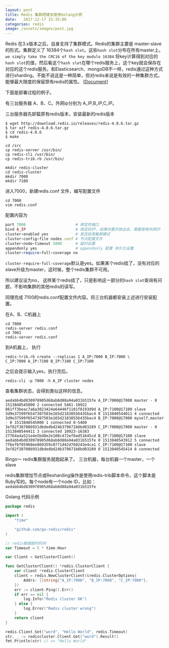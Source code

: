```yaml
---
layout: post
title: Redis 集群搭建及使用Golang示例
date:   2017-12-17 15:35:06
categories: redis
image: /assets/images/post.jpg
---
```


Redis 在3.x版本之后，自身支持了集群模式。Redis的集群主要是 master-slave的形式。集群定义了
16384个`hash slot`。这些`hash slot`分布在所有master上。`we simply take the CRC16 of the key modulo 16384` 将key计算得到对应的`hash slot`的值，然后看这个`hash slot`在哪个redis服务上，这个key就会保存在对应的这个redis服务。和Elasticsearch、mongoDB不一样，redis通过这种方式进行sharding。不能不说这是一种简单，但对redis来说是有效的一种集群方式。能够最大限度的保留原有redis的属性。
[[Document]](https://redis.io/topics/cluster-tutorial)

下面是部署过程的例子。

有三台服务器 A、B、C。外网ip分别为 A_IP,B_IP,C_IP。

三台服务器先卸载原有redis版本，安装最新的redis版本

```
$ wget http://download.redis.io/releases/redis-4.0.6.tar.gz
$ tar xzf redis-4.0.6.tar.gz
$ cd redis-4.0.6
$ make
```

```
cd /src
cp redis-server /usr/bin/
cp redis-cli /usr/bin/
cp redis-trib.rb /usr/bin/

mkdir redis-cluster
cd redis-cluster
mkdir 7000
mkdir 7100
```

进入7000，新建redis.conf 文件，编写配置文件
```
cd 7000
vim redis.conf
```

配置内容为
```ruby
port 7000                      # 绑定的端口
bind A_IP                      # 绑定的IP，如果你要开放出去，需要使用外网IP
cluster-enabled yes            # 是否启用集群模式
cluster-config-file nodes.conf # 节点配置文件
cluster-node-timeout 5000      # 超时设置
appendonly yes                 # appendonly 配置 持久化设置
cluster-require-full-coverage no  
```

`cluster-require-full-coverage`默认是yes。如果某个redis挂了，没有对应的slave升级为master，这时候，整个redis集群不可用。

所以建议设为no， 这样某个redis挂了，只是影响这一部分的`hash slot`查询有问题，不影响集群的其他redis的读写。

同理完成 7100的redis.conf配置文件内容。将三台机器都安装上述进行安装配置。

在A、B、C机器上

```
cd 7000
redis-server redis.conf
cd 7001
redis-server redis.conf  
```

到A机器上， 执行

```
redis-trib.rb create --replicas 1 A_IP:7000 B_IP:7000 \
C_IP:7000 A_IP:7100 B_IP:7100 C_IP:7100
```

之后会提示输入yes，执行完后。

```
redis-cli -p 7000 -h A_IP cluster nodes
```

查看集群状态，会得到类似这样的信息。

```
aedabb4bd830978905d68ab8d88a94a031b515fe A_IP:7000@17000 master - 0 1513840545000 2 connected 5461-10922
861ff3beac7a6a3023424a64446f1101f8193d9d A_IP:7100@17100 slave 3d9e37599f6547387503e165d21838556435bac4 0 1513840544011 4 connected
3d9e37599f6547387503e165d21838556435bac4 B_IP:7000@17000 myself,master - 0 1513840545000 1 connected 0-5460
3ef82f387086931dbdedbd24b379671b8bd03289 C_IP:7000@17000 master - 0 1513840544411 3 connected 10923-16383
27764a4a521e4e5bd8e2e108c472ef6ed51645cd B_IP:7100@17100 slave aedabb4bd830978905d68ab8d88a94a031b515fe 0 1513840543912 5 connected
7f6ef6f05968ee869359c0771d42d768243e4ca1 C_IP:7100@17100 slave 3ef82f387086931dbdedbd24b379671b8bd03289 0 1513840545414 6 connected
```

Bingo～ redis集群服务就跑起来了。 三台机器，每台机器一个master，一个slave

redis集群增加节点或Resharding操作是使用redis-trib脚本命令，这个脚本是Ruby写的。每个node有一个node ID，比如： `aedabb4bd830978905d68ab8d88a94a031b515fe`

Golang 代码示例

```go
package redis

import (
	"time"

	"github.com/go-redis/redis"
)

// redis数据超时时间
var Timeout = 5 * time.Hour

var Client = GetClusterClient()

func GetClusterClient() *redis.ClusterClient {
	var client *redis.ClusterClient
	client = redis.NewClusterClient(&redis.ClusterOptions{
		Addrs: []string{"A_IP:7000", "B_IP:7000", "C_IP:7000"},
	})
	err := client.Ping().Err()
	if err == nil {
		log.Info("Redis cluster OK")
	} else {
		log.Error("Redis cluster wrong")
	}
	return client
}

redis.Client.Set("word", "Hello World", redis.Timeout)
str, _ := rediscluster.Client.Get("word").Result()
fmt.Println(str) // => "Hello World"
```
